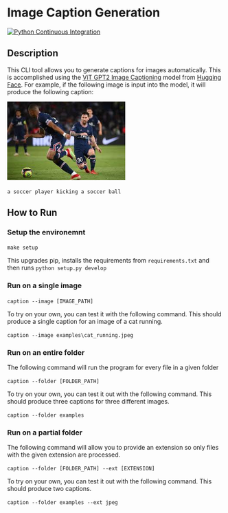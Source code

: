 # Image Caption Generation

[![Python Continuous Integration](https://github.com/brycewhit13/image-caption-generation/actions/workflows/main.yaml/badge.svg)](https://github.com/brycewhit13/image-caption-generation/actions/workflows/main.yaml)

## Description

This CLI tool allows you to generate captions for images automatically. This is accomplished using the [ViT GPT2 Image Captioning](https://huggingface.co/nlpconnect/vit-gpt2-image-captioning) model from [Hugging Face](https://huggingface.co/). For example, if the following image is input into the model, it will produce the following caption:

![Example](assets/demo.jpeg)

```a soccer player kicking a soccer ball```

## How to Run

### Setup the environemnt

```make setup```

This upgrades pip, installs the requirements from `requirements.txt` and then runs `python setup.py develop`

### Run on a single image

```caption --image [IMAGE_PATH]```

To try on your own, you can test it with the following command. This should produce a single caption for an image of a cat running.

```caption --image examples\cat_running.jpeg```

### Run on an entire folder

The following command will run the program for every file in a given folder

```caption --folder [FOLDER_PATH]```

To try on your own, you can test it out with the following command. This should produce three captions for three different images.

```caption --folder examples```

### Run on a partial folder

The following command will allow you to provide an extension so only files with the given extension are processed.

```caption --folder [FOLDER_PATH] --ext [EXTENSION]```

To try on your own, you can test it out with the following command. This should produce two captions. 

```caption --folder examples --ext jpeg```